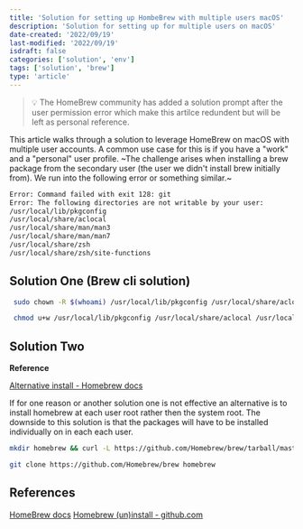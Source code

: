 ```yaml
---
title: 'Solution for setting up HombeBrew with multiple users macOS'
description: 'Solution for setting up for multiple users on macOS'
date-created: '2022/09/19'
last-modified: '2022/09/19'
isdraft: false
categories: ['solution', 'env']
tags: ['solution', 'brew']
type: 'article'
---
```


> 💡 The HomeBrew community has added a solution prompt after the user permission error which make this artilce redundent but will be left as personal reference.  

This article walks through a solution to leverage HomeBrew on macOS with multiple user accounts. A common use case for this is if you have a "work" and a "personal" user profile. ~The challenge arises when installing a brew package from the secondary user (the user we didn't install brew initially from). We run into the following error or something similar.~

```sh 
Error: Command failed with exit 128: git
Error: The following directories are not writable by your user:
/usr/local/lib/pkgconfig
/usr/local/share/aclocal
/usr/local/share/man/man3
/usr/local/share/man/man7
/usr/local/share/zsh
/usr/local/share/zsh/site-functions
```

## Solution One (Brew cli solution)

```sh 
 sudo chown -R $(whoami) /usr/local/lib/pkgconfig /usr/local/share/aclocal /usr/local/share/man/man3 /usr/local/share/man/man7 /usr/local/share/zsh /usr/local/share/zsh/site-functions
```

```sh 
 chmod u+w /usr/local/lib/pkgconfig /usr/local/share/aclocal /usr/local/share/man/man3 /usr/local/share/man/man7 /usr/local/share/zsh /usr/local/share/zsh/site-functions
```

## Solution Two 

**Reference** 

[Alternative install - Homebrew docs](https://docs.brew.sh/Installation#alternative-installs)

If for one reason or another solution one is not effective an alternative is to install homebrew at each user root rather then the system root. The downside to this solution is that the packages will have to be installed individually on in each each user. 

```sh 
mkdir homebrew && curl -L https://github.com/Homebrew/brew/tarball/master | tar xz --strip 1 -C homebrew
```

```sh 
git clone https://github.com/Homebrew/brew homebrew
```

## References 

[HomeBrew docs](https://docs.brew.sh)
[Homebrew (un)install -  github.com](https://github.com/Homebrew/install)